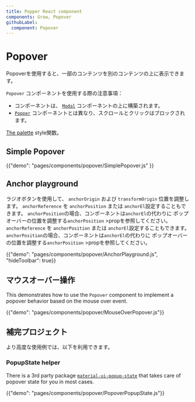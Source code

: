 ```yaml
---
title: Popper React component
components: Grow, Popover
githubLabel:
  component: Popover
---
```


# Popover

<p class="description">Popoverを使用すると、一部のコンテンツを別のコンテンツの上に表示できます。</p>

`Popover` コンポーネントを使用する際の注意事項：

- コンポーネントは、 [`Modal`](/components/modal/) コンポーネントの上に構築されます。
- [`Popper`](/components/popper/) コンポーネントとは異なり、スクロールとクリックはブロックされます。

[The palette](/system/palette/) style関数。

## Simple Popover

{{"demo": "pages/components/popover/SimplePopover.js" }}

## Anchor playground

ラジオボタンを使用して、 `anchorOrigin` および `transformOrigin` 位置を調整します。 `anchorReference` を `anchorPosition` または `anchorEl`設定することもできます。 `anchorPosition`の場合、コンポーネントは`anchorEl`の代わりに ポップオーバーの位置を調整する`anchorPosition` >propを参照してください。 `anchorReference` を `anchorPosition` または `anchorEl`設定することもできます。 `anchorPosition`の場合、コンポーネントは`anchorEl`の代わりに ポップオーバーの位置を調整する`anchorPosition` >propを参照してください。

{{"demo": "pages/components/popover/AnchorPlayground.js", "hideToolbar": true}}

## マウスオーバー操作

This demonstrates how to use the `Popover` component to implement a popover behavior based on the mouse over event.

{{"demo": "pages/components/popover/MouseOverPopover.js"}}

## 補完プロジェクト

より高度な使用例では、以下を利用できます。

### PopupState helper

There is a 3rd party package [`material-ui-popup-state`](https://github.com/jcoreio/material-ui-popup-state) that takes care of popover state for you in most cases.

{{"demo": "pages/components/popover/PopoverPopupState.js"}}
